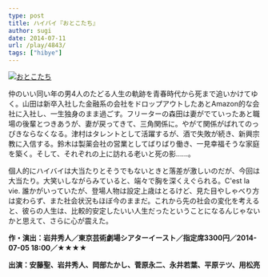 ```yaml
---
type: post
title: ハイバイ『おとこたち』
author: sugi
date: 2014-07-11
url: /play/4843/
tags: ["hibye"]
---
```

<a href="http://i1.wp.com/asharpminor.com/wp-content/uploads/2014/07/otokotachi.jpg" onclick="_gaq.push(['_trackEvent', 'outbound-article', 'http://asharpminor.com/wp-content/uploads/2014/07/otokotachi.jpg', '']);" ><img src="http://i1.wp.com/asharpminor.com/wp-content/uploads/2014/07/otokotachi.jpg?resize=210%2C300" alt="おとこたち" class="alignleft size-medium wp-image-4844" data-recalc-dims="1" /></a>

仲のいい同い年の男4人のたどる人生の軌跡を青春時代から死まで追いかけてゆく。山田は新卒入社した金融系の会社をドロップアウトしたあとAmazon的な会社に入社し、一生独身のまま過ごす。フリーターの森田は妻がでていったあと職場の後輩とつきあうが、妻が戻ってきて、三角関係に。やがて関係がばれてのっぴきならなくなる。津村はタレントとして活躍するが、酒で失敗が続き、新興宗教に入信する。鈴木は製薬会社の営業としてばりばり働き、一見幸福そうな家庭を築く。そして、それぞれの上に訪れる老いと死の影……。

個人的にハイバイは大当たりとそうでもないときと落差が激しいのだが、今回は大当たり。大笑いしながらみていると、端々で胸を深くえぐられる。C'est la vie. 誰かがいっていたが、登場人物は設定上歳はとるけど、見た目やしゃべり方は変わらず、また社会状況もほぼ今のままだ。これから先の社会の変化を考えると、彼らの人生は、比較的安定したいい人生だったということになるんじゃないかと思えて、さらに心が震えた。

**作・演出：岩井秀人／東京芸術劇場シアターイースト／指定席3300円／2014-07-05 18:00／★★★★**

**出演：安藤聖、岩井秀人、岡部たかし、菅原永二、永井若葉、平原テツ、用松亮**
